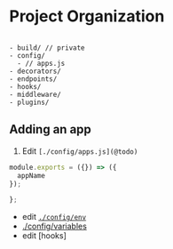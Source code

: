 # Project Organization

```

- build/ // private
- config/
  - // apps.js
- decorators/
- endpoints/
- hooks/
- middleware/
- plugins/

```


## Adding an app

1. Edit `[./config/apps.js](@todo)`
```javascript
module.exports = ({}) => ({
  appName
});

};
```
- edit [`./config/env`](@todo)
- [./config/variables](@todo)
- edit [hooks]
